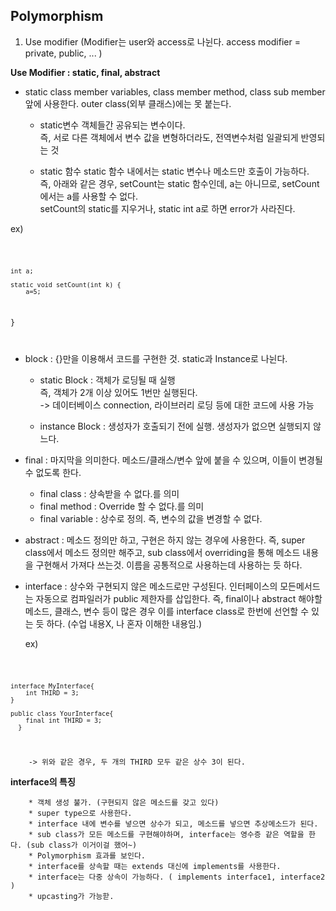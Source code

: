 ## Polymorphism 

1. Use modifier
    (Modifier는 user와 access로 나뉜다. access modifier = private, public, ... )

  **Use Modifier : static, final, abstract**
  
  * static
    class member variables, class member method, class sub member 앞에 사용한다.
    outer class(외부 클래스)에는 못 붙는다.
    
      - static변수
        객체들간 공유되는 변수이다. <br>
        즉, 서로 다른 객체에서 변수 값을 변형하더라도, 전역변수처럼 일괄되게 반영되는 것
    
      - static 함수
        static 함수 내에서는 static 변수나 메소드만 호출이 가능하다. <br>
        즉, 아래와 같은 경우, setCount는 static 함수인데, a는 아니므로, setCount에서는 a를 사용할 수 없다. <br>
        setCount의 static를 지우거나, static int a로 하면 error가 사라진다.
    
ex)

<code>

	int a;

	static void setCount(int k) {
		a=5;
  }
    
</code>

  * block : {}만을 이용해서 코드를 구현한 것. static과 Instance로 나뉜다.
      - static Block : 객체가 로딩될 때 실행 <br>
                       즉, 객체가 2개 이상 있어도 1번만 실행된다. <br>
                          -> 데이터베이스 connection, 라이브러리 로딩 등에 대한 코드에 사용 가능
                          
      - instance Block : 생성자가 호출되기 전에 실행. 생성자가 없으면 실행되지 않느다.

  * final : 마지막을 의미한다. 메소드/클래스/변수 앞에 붙을 수 있으며, 이들이 변경될 수 없도록 한다.
      - final class : 상속받을 수 없다.를 의미
      - final method : Override 할 수 없다.를 의미
      - final variable : 상수로 정의. 즉, 변수의 값을 변경할 수 없다.
      
  * abstract :  메소드 정의만 하고, 구현은 하지 않는 경우에 사용한다.
  		즉, super class에서 메소드 정의만 해주고, sub class에서 overriding을 통해 메소드 내용을 구현해서 가져다 쓰는것.
		이름을 공통적으로 사용하는데 사용하는 듯 하다.
		
  * interface : 상수와 구현되지 않은 메소드로만 구성된다.
  		인터페이스의 모든메서드는 자동으로 컴파일러가 public 제한자를 삽입한다.
		즉, final이나 abstract 해야할 메소드, 클래스, 변수 등이 많은 경우 이를 interface class로 한번에 선언할 수 있는 듯 하다.
		(수업 내용X, 나 혼자 이해한 내용임.)

	ex)
	
<code>
	
	interface MyInterface{
		int THIRD = 3;
	}
	
	public class YourInterface{
		final int THIRD = 3;
      }
      
</code>

		-> 위와 같은 경우, 두 개의 THIRD 모두 같은 상수 3이 된다.
		
 **interface의 특징**

		* 객체 생성 불가. (구현되지 않은 메소드를 갖고 있다)
		* super type으로 사용한다.
		* interface 내에 변수를 넣으면 상수가 되고, 메소드를 넣으면 추상메소드가 된다.
		* sub class가 모든 메소드를 구현해야하며, interface는 영수증 같은 역할을 한다. (sub class가 이거이걸 했어~)
		* Polymorphism 효과를 보인다.
		* interface를 상속할 때는 extends 대신에 implements를 사용한다.
		* interface는 다중 상속이 가능하다. ( implements interface1, interface2 )
		* upcasting가 가능핟.
